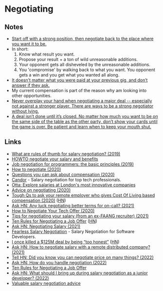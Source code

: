# Negotiating

## Notes

- [Start off with a strong position, then negotiate back to the place where you want it to be.](https://www.reddit.com/r/startups/comments/5qtyh1/as_a_british_citizen_that_was_born_in_iraq_is/dd29nmy/)
- In short:
  1. Know what result you want.
  2. Propose your result + a ton of wild unreasonable additions.
  3. Your opponent gets all disheveled by the unreasonable additions.
  4. You 'compromise' by walking back to what you want. You opponent gets a win and you get what you wanted all along.
- [It doesn’t matter what you were paid at your previous gig, and don’t answer if they ask.](https://lobste.rs/s/rwy6lq/what_are_rules_thumb_for_salary)
- My current compensation is part of the reason why am looking into other opportunities.
- [Never overplay your hand when negotiating a major deal -- especially not against a stronger player. There are ways to be a strong negotiator without lying.](https://twitter.com/apartovi/status/1447253292686270467)
- [A deal isn’t done until it’s closed. No matter how much you want to be on the same side of the table as the other party, don’t show your cards until the game is over. Be patient and learn when to keep your mouth shut.](https://twitter.com/apartovi/status/1449858945942794245)

## Links

- [What are rules of thumb for salary negotiation? (2019)](https://lobste.rs/s/rwy6lq/what_are_rules_thumb_for_salary)
- [HOWTO negotiate your salary and benefits](https://valerieaurora.org/howto_salary/)
- [Job negotiation for programmers: the basic principles (2019)](https://codewithoutrules.com/2019/11/27/job-negotiation-for-programmers/)
- [How to negotiate (2020)](https://sriramk.com/negotiate)
- [Questions you can ask about compensation (2020)](https://jvns.ca/blog/compensation-questions/)
- [Candor](https://candor.co/) - Salary negotiation for top tech professionals.
- [Otta: Explore salaries at London's most innovative companies](https://app.otta.com/salaries/)
- [Advice on negotiating (2020)](https://twitter.com/jomayra_herrera/status/1283244902772387840)
- [Tough Qs to ask your remote employer who gives Cost Of Living based compensation (2020)](https://www.nityesh.com/equal-pay-for-equal-work-at-a-remote-company/) ([HN](https://news.ycombinator.com/item?id=25134220))
- [Ask HN: Any luck negotiating better terms for on-call? (2021)](https://news.ycombinator.com/item?id=25650905)
- [How to Negotiate Your Tech Offer (2020)](https://www.youtube.com/watch?v=fyn0CKPuPlA)
- [Tips for negotiating your salary (from an ex-FAANG recruiter) (2021)](https://www.youtube.com/watch?v=u9BoG1n1948)
- [Ten Rules for Negotiating a Job Offer](https://haseebq.com/my-ten-rules-for-negotiating-a-job-offer/) ([HN](https://news.ycombinator.com/item?id=27160934))
- [Ask HN: Negotiating Salary (2021)](https://news.ycombinator.com/item?id=27332305)
- [Fearless Salary Negotiation](https://fearlesssalarynegotiation.com/) - Salary Negotiation for Software Developers.
- [I once killed a $125M deal by being “too honest”](https://twitter.com/apartovi/status/1449856639331340289) ([HN](https://news.ycombinator.com/item?id=28916372))
- [Ask HN: How to negotiate salary with a remote distributed company? (2021)](https://news.ycombinator.com/item?id=29617841)
- [Tell HN: Did you know you can negotiate price on many things? (2022)](https://news.ycombinator.com/item?id=30748959)
- [Ask HN: How do you handle negotiation (2022)](https://news.ycombinator.com/item?id=30773362)
- [Ten Rules for Negotiating a Job Offer](https://haseebq.com/my-ten-rules-for-negotiating-a-job-offer/)
- [Ask HN: What should I bring up during salary negotiation as a junior developer? (2022)](https://news.ycombinator.com/item?id=31038133)
- [Valuable salary negotiation advice](https://github.com/petermekhaeil/salary-negotiating)